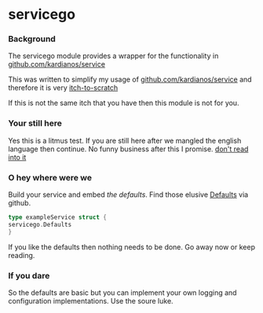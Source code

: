 # servicego

### Background

The servicego module provides a wrapper for the functionality
in [github.com/kardianos/service](https://github.com/kardianos/service)

This was written to simplify my usage of [github.com/kardianos/service](https://github.com/kardianos/service) and
therefore it is
very [itch-to-scratch](https://opensource.com/article/17/4/itch-to-scratch-model-user-problems#:~:text=Basically%2C%20the%20idea%20is%20that,to%20describe%20what%20actually%20happens.)

If this is not the same itch that you have then this module is not for you.

### Your still here

Yes this is a litmus test. If you are still here after we mangled the english language then continue. No funny business
after this I promise. [don't read into it](https://www.google.com/search?q=your+vs+you%27re)

### O hey where were we

Build your service and embed *the defaults*. Find those
elusive [Defaults](https://github.com/mlctrez/servicego/search?q=Defaults) via github.

```go
type exampleService struct {
servicego.Defaults
}
```

If you like the defaults then nothing needs to be done. Go away now or keep reading.

### If you dare

So the defaults are basic but you can implement your own logging and configuration implementations. Use the soure luke. 
